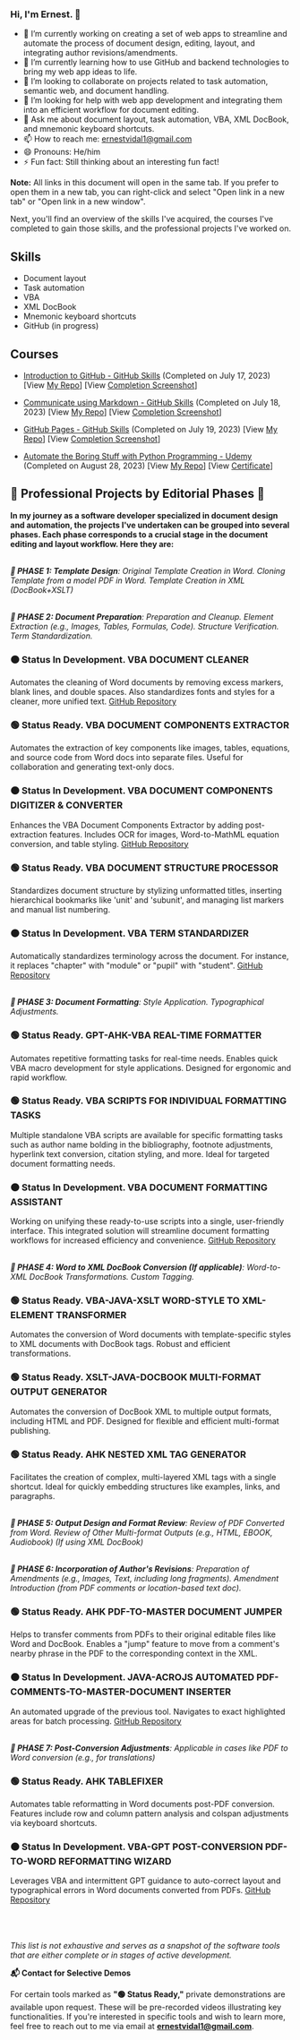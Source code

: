 ### Hi, I'm Ernest. 👋


- 🔭 I’m currently working on creating a set of web apps to streamline and automate the process of document design, editing, layout, and integrating author revisions/amendments.
- 🌱 I’m currently learning how to use GitHub and backend technologies to bring my web app ideas to life.
- 👯 I’m looking to collaborate on projects related to task automation, semantic web, and document handling.
- 🤔 I’m looking for help with web app development and integrating them into an efficient workflow for document editing.
- 💬 Ask me about document layout, task automation, VBA, XML DocBook, and mnemonic keyboard shortcuts.
- 📫 How to reach me: ernestvidal1@gmail.com
- 😄 Pronouns: He/him
- ⚡ Fun fact: Still thinking about an interesting fun fact!

**Note:** All links in this document will open in the same tab. If you prefer to open them in a new tab, you can right-click and select "Open link in a new tab" or "Open link in a new window".

Next, you'll find an overview of the skills I've acquired, the courses I've completed to gain those skills, and the professional projects I've worked on.

## Skills

- Document layout
- Task automation
- VBA
- XML DocBook
- Mnemonic keyboard shortcuts
- GitHub (in progress)

## Courses

- [Introduction to GitHub - GitHub Skills](https://github.com/skills/introduction-to-github) (Completed on July 17, 2023) [View [My Repo](https://github.com/ErnestVidal1/skills-github-intro-course)]  [View [Completion Screenshot](https://raw.githubusercontent.com/ErnestVidal1/images/main/skills-introduction-to-github-certificate.png)]

- [Communicate using Markdown - GitHub Skills](https://github.com/skills/communicate-using-markdown) (Completed on July 18, 2023) [View [My Repo](https://github.com/ErnestVidal1/skills-communicate-using-markdown)]  [View [Completion Screenshot](https://raw.githubusercontent.com/ErnestVidal1/images/main/skills-communicate-using-markdown-certificate.png)]

- [GitHub Pages - GitHub Skills](https://github.com/skills/github-pages) (Completed on July 19, 2023) [View [My Repo](https://github.com/ErnestVidal1/skills-github-pages)]  [View [Completion Screenshot](https://raw.githubusercontent.com/ErnestVidal1/images/main/skills-github-pages-certificate.png)]

- [Automate the Boring Stuff with Python Programming - Udemy](https://www.udemy.com/course/automate/) (Completed on August 28, 2023) [View [My Repo](https://github.com/ErnestVidal1/Course-Udemy-AutomateBoringPython)]  [View [Certificate](https://www.udemy.com/certificate/UC-79655e6a-f0f2-4236-8aa7-f0d95ebfc224/)]


## 🌟 Professional Projects by Editorial Phases 🌟

**In my journey as a software developer specialized in document design and automation, the projects I've undertaken can be grouped into several phases. Each phase corresponds to a crucial stage in the document editing and layout workflow. Here they are:**
<br><br>


***🚀 PHASE 1: Template Design**: Original Template Creation in Word. Cloning Template from a model PDF in Word. Template Creation in XML (DocBook+XSLT)*
<br><br>


***🚀 PHASE 2: Document Preparation**: Preparation and Cleanup. Element Extraction (e.g., Images, Tables, Formulas, Code). Structure Verification. Term Standardization.*
### 🟠 Status In Development. VBA DOCUMENT CLEANER
Automates the cleaning of Word documents by removing excess markers, blank lines, and double spaces. Also standardizes fonts and styles for a cleaner, more unified text. [GitHub Repository](https://github.com/ErnestVidal1/VBA-DocCleaner)
### 🟢 Status Ready. VBA DOCUMENT COMPONENTS EXTRACTOR
Automates the extraction of key components like images, tables, equations, and source code from Word docs into separate files. Useful for collaboration and generating text-only docs.
### 🟠 Status In Development. VBA DOCUMENT COMPONENTS DIGITIZER & CONVERTER
Enhances the VBA Document Components Extractor by adding post-extraction features. Includes OCR for images, Word-to-MathML equation conversion, and table styling. [GitHub Repository](https://github.com/ErnestVidal1/VBA-DocComponentDigitizerConverter)
### 🟢 Status Ready. VBA DOCUMENT STRUCTURE PROCESSOR
Standardizes document structure by stylizing unformatted titles, inserting hierarchical bookmarks like 'unit' and 'subunit', and managing list markers and manual list numbering. 
### 🟠 Status In Development. VBA TERM STANDARDIZER
Automatically standardizes terminology across the document. For instance, it replaces "chapter" with "module" or "pupil" with "student". [GitHub Repository](https://github.com/ErnestVidal1/VBA-TermStandardizer)
<br><br>


***🚀 PHASE 3: Document Formatting**: Style Application. Typographical Adjustments.*
### 🟢 Status Ready.️ GPT-AHK-VBA REAL-TIME FORMATTER
Automates repetitive formatting tasks for real-time needs. Enables quick VBA macro development for style applications. Designed for ergonomic and rapid workflow.
### 🟢 Status Ready.️ VBA SCRIPTS FOR INDIVIDUAL FORMATTING TASKS
Multiple standalone VBA scripts are available for specific formatting tasks such as author name bolding in the bibliography, footnote adjustments, hyperlink text conversion, citation styling, and more. Ideal for targeted document formatting needs.
### 🟠 Status In Development. VBA DOCUMENT FORMATTING ASSISTANT
Working on unifying these ready-to-use scripts into a single, user-friendly interface. This integrated solution will streamline document formatting workflows for increased efficiency and convenience. [GitHub Repository](https://github.com/ErnestVidal1/VBA-DocFormattingAssistant)
<br><br>


***🚀 PHASE 4: Word to XML DocBook Conversion (If applicable)**: Word-to-XML DocBook Transformations. Custom Tagging.*
### 🟢 Status Ready.️ VBA-JAVA-XSLT WORD-STYLE TO XML-ELEMENT TRANSFORMER
Automates the conversion of Word documents with template-specific styles to XML documents with DocBook tags. Robust and efficient transformations.
### 🟢 Status Ready.️ XSLT-JAVA-DOCBOOK MULTI-FORMAT OUTPUT GENERATOR
Automates the conversion of DocBook XML to multiple output formats, including HTML and PDF. Designed for flexible and efficient multi-format publishing.
### 🟢 Status Ready.️ AHK NESTED XML TAG GENERATOR
Facilitates the creation of complex, multi-layered XML tags with a single shortcut. Ideal for quickly embedding structures like examples, links, and paragraphs.
<br><br>


***🚀 PHASE 5: Output Design and Format Review**: Review of PDF Converted from Word. Review of Other Multi-format Outputs (e.g., HTML, EBOOK, Audiobook) (If using XML DocBook)*
<br><br>


***🚀 PHASE 6: Incorporation of Author's Revisions**: Preparation of Amendments (e.g., Images, Text, including long fragments). Amendment Introduction (from PDF comments or location-based text doc).*
###  🟢 Status Ready.️ AHK PDF-TO-MASTER DOCUMENT JUMPER
Helps to transfer comments from PDFs to their original editable files like Word and DocBook. Enables a "jump" feature to move from a comment's nearby phrase in the PDF to the corresponding context in the XML.
###  🟠 Status In Development. JAVA-ACROJS AUTOMATED PDF-COMMENTS-TO-MASTER-DOCUMENT INSERTER
An automated upgrade of the previous tool. Navigates to exact highlighted areas for batch processing. [GitHub Repository](https://github.com/ErnestVidal1/JavaAcroJS-PDFtoMasterDocInserter)
<br><br>


***🚀 PHASE 7: Post-Conversion Adjustments**: Applicable in cases like PDF to Word conversion (e.g., for translations)*
###  🟢 Status Ready. AHK TABLEFIXER
Automates table reformatting in Word documents post-PDF conversion. Features include row and column pattern analysis and colspan adjustments via keyboard shortcuts.

###  🟠 Status In Development. VBA-GPT POST-CONVERSION PDF-TO-WORD REFORMATTING WIZARD
Leverages VBA and intermittent GPT guidance to auto-correct layout and typographical errors in Word documents converted from PDFs. [GitHub Repository](https://github.com/ErnestVidal1/VBA-GPT-PDFtoWordPostConversion)

<br><br><br>
*This list is not exhaustive and serves as a snapshot of the software tools that are either complete or in stages of active development.*

**📬 Contact for Selective Demos**

For certain tools marked as **"🟢 Status Ready,"** private demonstrations are available upon request. These will be pre-recorded videos illustrating key functionalities. If you're interested in specific tools and wish to learn more, feel free to reach out to me via email at **ernestvidal1@gmail.com**.
